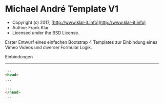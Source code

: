 Michael André Template V1
=========================

* Copyright (c) 2017, [http://www.klar-it.info](http://www.klar-it.info)
* Author: Frank Klar
* Licensed under the BSD License.

Erster Entwurf eines einfachen Bootstrap 4 Templates zur Einbindung eines Vimeo Videos und diverser Formular Logik.

Einbindungen
____________

```html
...
<head>
...

...
</head>
...
```